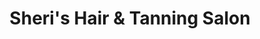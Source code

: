 ---
title: "Sheri's Hair & Tanning Salon"
url: /four-oaks/sheris-hair-und-tanning-salon/
shop: Kosmetik
---